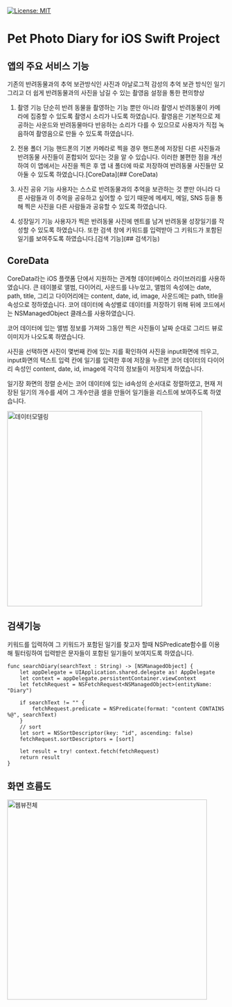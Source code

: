 [![License: MIT](https://img.shields.io/badge/License-MIT-yellow.svg)](https://opensource.org/licenses/MIT)

# Pet Photo Diary for iOS Swift Project

## 앱의 주요 서비스 기능


기존의 반려동물과의 추억 보관방식인 사진과 아날로그적 감성의 추억 보관 방식인
일기 그리고 더 쉽게 반려동물과의 사진을 남길 수 있는 촬영음 설정을 통한 편의향상

1.  촬영 기능 
단순히 반려 동물을 촬영하는 기능 뿐만 아니라 촬영시 반려동물이 카메라에 집중할 수 있도록 촬영시 소리가 나도록 하였습니다. 
촬영음은 기본적으로 제공하는 사운드와 반려동물마다 반응하는 소리가 다를 수 있으므로 사용자가 직접 녹음하여 촬영음으로 만들 수 있도록 하였습니다.

2. 전용 폴더 기능
핸드폰의 기본 카메라로 찍을 경우 핸드폰에 저장된 다른 사진들과 반려동물 사진들이 혼합되어 있다는 것을 알 수 있습니다. 
이러한 불편한 점을 개선하여 이 앱에서는 사진을 찍은 후 앱 내 폴더에 따로 저장하여 반려동물 사진들만 모아둘 수 있도록 하였습니다.[CoreData](## CoreData)

3. 사진 공유 기능
사용자는 스스로 반려동물과의 추억을 보관하는 것 뿐만 아니라 다른 사람들과 이 추억을 공유하고 싶어할 수
있기 때문에 메세지, 메일, SNS 등을 통해 찍은 사진을 다른 사람들과 공유할 수 있도록 하였습니다.

4. 성장일기 기능
사용자가 찍은 반려동물 사진에 멘트를 남겨 반려동물 성장일기를 작성할 수 있도록 하였습니다.
또한 검색 창에 키워드를 입력받아 그 키워드가 포함된 일기를 보여주도록 하였습니다.[검색 기능](## 검색기능)


## CoreData

CoreData라는 iOS 플랫폼 단에서 지원하는 관계형 데이터베이스 라이브러리를 사용하였습니다. 
큰 테이블로 앨범, 다이어리, 사운드를 나누었고, 앨범의 속성에는 date, path, title, 그리고 
다이어리에는 content, date, id, image, 사운드에는 path, title을 속성으로 정하였습니다.
코어 데이터에 속성별로 데이터를 저장하기 위해 뒤에 코드에서는  NSManagedObject 클래스를 사용하였습니다.

코어 데이터에 있는 앨범 정보를 가져와 그동안 찍은 사진들이 날짜 순대로 그리드 뷰로 이미지가 나오도록 하였습니다.

사진을 선택하면 사진이 몇번째 칸에 있는 지를 확인하여 사진을 input화면에
띄우고, input화면의 텍스트 입력 칸에 일기를 입력한 후에 저장을 누르면 코어 데이터의 다이어리
속성인 content, date, id, image에 각각의 정보들이 저장되게 하였습니다.

일기장 화면의 정렬 순서는 코어 데이터에 있는 id속성의 순서대로 정렬하였고, 
현재 저장된 일기의 개수를 세어 그 개수만큼 셀을 만들어 일기들을 리스트에 보여주도록 하였습니다.

<img width="450" alt="데이터모델링" src="https://user-images.githubusercontent.com/81062538/130538204-332be06a-f939-4a2b-885e-abf154ac2884.png">


## 검색기능

키워드를 입력하여 그 키워드가 포함된 일기를 찾고자 할때 NSPredicate함수를 이용해
필터링하여 입력받은 문자들이 포함된 일기들이 보여지도록 하였습니다.

```
func searchDiary(searchText : String) -> [NSManagedObject] {
    let appDelegate = UIApplication.shared.delegate as! AppDelegate
    let context = appDelegate.persistentContainer.viewContext
    let fetchRequest = NSFetchRequest<NSManagedObject>(entityName: "Diary")
    
    if searchText != "" {
        fetchRequest.predicate = NSPredicate(format: "content CONTAINS %@", searchText)
    }
    // sort
    let sort = NSSortDescriptor(key: "id", ascending: false)
    fetchRequest.sortDescriptors = [sort]
    
    let result = try! context.fetch(fetchRequest)
    return result
}

```

## 화면 흐름도

<img width="461" alt="웹뷰전체" src="https://user-images.githubusercontent.com/81062538/130538251-cf5ac4d1-dc50-48ff-8fd4-0a8f0a7d7050.png">

